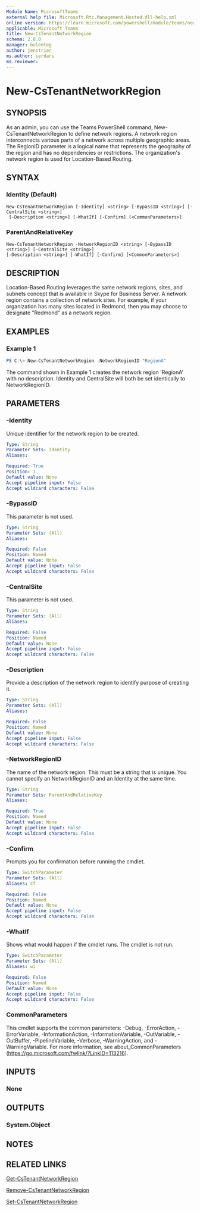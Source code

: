 ```yaml
---
Module Name: MicrosoftTeams
external help file: Microsoft.Rtc.Management.Hosted.dll-help.xml
online version: https://learn.microsoft.com/powershell/module/teams/new-cstenantnetworkregion
applicable: Microsoft Teams
title: New-CsTenantNetworkRegion
schema: 2.0.0
manager: bulenteg
author: jenstrier
ms.author: serdars
ms.reviewer:
---
```


# New-CsTenantNetworkRegion

## SYNOPSIS
As an admin, you can use the Teams PowerShell command, New-CsTenantNetworkRegion to define network regions. A network region interconnects various parts of a network across multiple geographic areas. The RegionID parameter is a logical name that represents the geography of the region and has no dependencies or restrictions. The organization's network region is used for Location-Based Routing.

## SYNTAX

### Identity (Default)
```
New-CsTenantNetworkRegion [-Identity] <string> [-BypassID <string>] [-CentralSite <string>]
 [-Description <string>] [-WhatIf] [-Confirm] [<CommonParameters>]
```

### ParentAndRelativeKey
```
New-CsTenantNetworkRegion -NetworkRegionID <string> [-BypassID <string>] [-CentralSite <string>]
[-Description <string>] [-WhatIf] [-Confirm] [<CommonParameters>]
```

## DESCRIPTION
Location-Based Routing leverages the same network regions, sites, and subnets concept that is available in Skype for Business Server. A network region contains a collection of network sites. For example, if your organization has many sites located in Redmond, then you may choose to designate "Redmond" as a network region.

## EXAMPLES

### Example 1
```powershell
PS C:\> New-CsTenantNetworkRegion -NetworkRegionID "RegionA"
```

The command shown in Example 1 creates the network region 'RegionA' with no description. Identity and CentralSite will both be set identically to NetworkRegionID.

## PARAMETERS

### -Identity
Unique identifier for the network region to be created.

```yaml
Type: String
Parameter Sets: Identity
Aliases:

Required: True
Position: 1
Default value: None
Accept pipeline input: False
Accept wildcard characters: False
```

### -BypassID
This parameter is not used.

```yaml
Type: String
Parameter Sets: (All)
Aliases:

Required: False
Position: Named
Default value: None
Accept pipeline input: False
Accept wildcard characters: False
```

### -CentralSite
This parameter is not used.

```yaml
Type: String
Parameter Sets: (All)
Aliases:

Required: False
Position: Named
Default value: None
Accept pipeline input: False
Accept wildcard characters: False
```

### -Description
Provide a description of the network region to identify purpose of creating it.

```yaml
Type: String
Parameter Sets: (All)
Aliases:

Required: False
Position: Named
Default value: None
Accept pipeline input: False
Accept wildcard characters: False
```

### -NetworkRegionID
The name of the network region. This must be a string that is unique. You cannot specify an NetworkRegionID and an Identity at the same time.

```yaml
Type: String
Parameter Sets: ParentAndRelativeKey
Aliases:

Required: True
Position: Named
Default value: None
Accept pipeline input: False
Accept wildcard characters: False
```

### -Confirm
Prompts you for confirmation before running the cmdlet.

```yaml
Type: SwitchParameter
Parameter Sets: (All)
Aliases: cf

Required: False
Position: Named
Default value: None
Accept pipeline input: False
Accept wildcard characters: False
```

### -WhatIf
Shows what would happen if the cmdlet runs.
The cmdlet is not run.

```yaml
Type: SwitchParameter
Parameter Sets: (All)
Aliases: wi

Required: False
Position: Named
Default value: None
Accept pipeline input: False
Accept wildcard characters: False
```

### CommonParameters
This cmdlet supports the common parameters: -Debug, -ErrorAction, -ErrorVariable, -InformationAction, -InformationVariable, -OutVariable, -OutBuffer, -PipelineVariable, -Verbose, -WarningAction, and -WarningVariable.
For more information, see about_CommonParameters (https://go.microsoft.com/fwlink/?LinkID=113216).

## INPUTS

### None

## OUTPUTS

### System.Object
## NOTES

## RELATED LINKS
[Get-CsTenantNetworkRegion](Get-CsTenantNetworkRegion.md)

[Remove-CsTenantNetworkRegion](Remove-CsTenantNetworkRegion.md)

[Set-CsTenantNetworkRegion](Set-CsTenantNetworkRegion.md)
